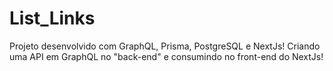 # List_Links
Projeto desenvolvido com GraphQL, Prisma, PostgreSQL e NextJs! Criando uma API em GraphQL no "back-end" e consumindo no front-end do NextJs!
